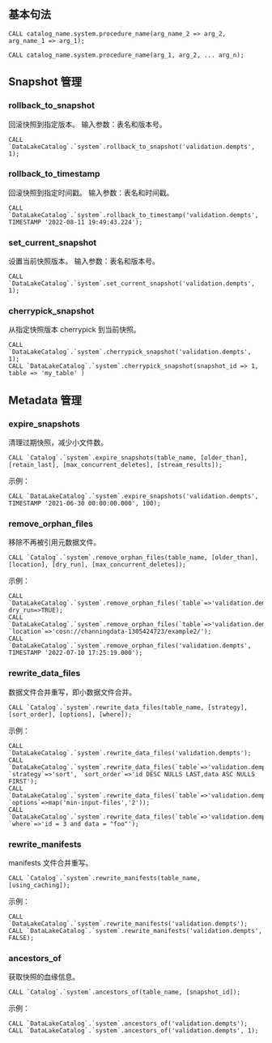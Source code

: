 ## 基本句法
```
CALL catalog_name.system.procedure_name(arg_name_2 => arg_2, arg_name_1 => arg_1);
```

```
CALL catalog_name.system.procedure_name(arg_1, arg_2, ... arg_n);
```

## Snapshot 管理
### rollback_to_snapshot
回滚快照到指定版本。
输入参数：表名和版本号。
```
CALL `DataLakeCatalog`.`system`.rollback_to_snapshot('validation.dempts', 1);
```

### rollback_to_timestamp
回滚快照到指定时间戳。
输入参数：表名和时间戳。
```
CALL `DataLakeCatalog`.`system`.rollback_to_timestamp('validation.dempts', TIMESTAMP '2022-08-11 19:49:43.224');
```


### set_current_snapshot
设置当前快照版本。
输入参数：表名和版本号。
```
CALL `DataLakeCatalog`.`system`.set_current_snapshot('validation.dempts', 1);
```


### cherrypick_snapshot
从指定快照版本 cherrypick 到当前快照。
```
CALL `DataLakeCatalog`.`system`.cherrypick_snapshot('validation.dempts', 1);
CALL `DataLakeCatalog`.`system`.cherrypick_snapshot(snapshot_id => 1, table => 'my_table' )
```


## Metadata 管理
### expire_snapshots
清理过期快照，减少小文件数。
```
CALL `Catalog`.`system`.expire_snapshots(table_name, [older_than], [retain_last], [max_concurrent_deletes], [stream_results]);
```

示例：
```
CALL `DataLakeCatalog`.`system`.expire_snapshots('validation.dempts', TIMESTAMP '2021-06-30 00:00:00.000', 100);
```


### remove_orphan_files
移除不再被引用元数据文件。
```
CALL `Catalog`.`system`.remove_orphan_files(table_name, [older_than], [location], [dry_run], [max_concurrent_deletes]);
```

示例：
```
CALL `DataLakeCatalog`.`system`.remove_orphan_files(`table`=>'validation.dempts', dry_run=>TRUE);
CALL `DataLakeCatalog`.`system`.remove_orphan_files(`table`=>'validation.dempts', `location`=>'cosn://channingdata-1305424723/example2/');
CALL `DataLakeCatalog`.`system`.remove_orphan_files('validation.dempts', TIMESTAMP '2022-07-10 17:25:19.000');
```



### rewrite_data_files
数据文件合并重写，即小数据文件合并。
```
CALL `Catalog`.`system`.rewrite_data_files(table_name, [strategy], [sort_order], [options], [where]);
```

示例：
```
CALL `DataLakeCatalog`.`system`.rewrite_data_files('validation.dempts');
CALL `DataLakeCatalog`.`system`.rewrite_data_files(`table`=>'validation.dempts', `strategy`=>'sort', `sort_order`=>'id DESC NULLS LAST,data ASC NULLS FIRST');
CALL `DataLakeCatalog`.`system`.rewrite_data_files(`table`=>'validation.dempts', `options`=>map('min-input-files','2'));
CALL `DataLakeCatalog`.`system`.rewrite_data_files(`table`=>'validation.dempts', `where`=>'id = 3 and data = "foo"');
```


### rewrite_manifests
manifests 文件合并重写。
```
CALL `Catalog`.`system`.rewrite_manifests(table_name, [using_caching]);
```

示例：
```
CALL `DataLakeCatalog`.`system`.rewrite_manifests('validation.dempts');
CALL `DataLakeCatalog`.`system`.rewrite_manifests('validation.dempts', FALSE);
```


### ancestors_of
获取快照的血缘信息。
```
CALL `Catalog`.`system`.ancestors_of(table_name, [snapshot_id]);
```

示例：
```
CALL `DataLakeCatalog`.`system`.ancestors_of('validation.dempts');
CALL `DataLakeCatalog`.`system`.ancestors_of('validation.dempts', 1);
```



